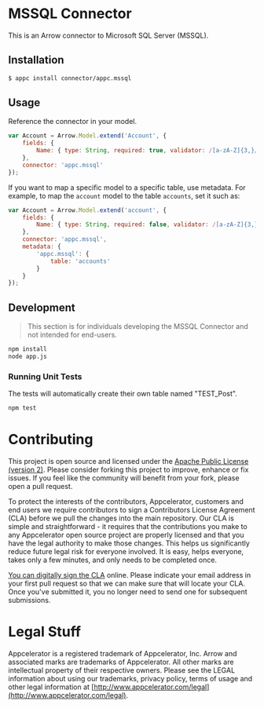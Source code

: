 # MSSQL Connector

This is an Arrow connector to Microsoft SQL Server (MSSQL).

## Installation

```bash
$ appc install connector/appc.mssql
```

## Usage

Reference the connector in your model.

```javascript
var Account = Arrow.Model.extend('Account', {
	fields: {
		Name: { type: String, required: true, validator: /[a-zA-Z]{3,}/ }
	},
	connector: 'appc.mssql'
});
```

If you want to map a specific model to a specific table, use metadata.
For example, to map the `account` model to the table `accounts`, set it such as:

```javascript
var Account = Arrow.Model.extend('account', {
	fields: {
		Name: { type: String, required: false, validator: /[a-zA-Z]{3,}/ }
	},
	connector: 'appc.mssql',
	metadata: {
		'appc.mssql': {
			table: 'accounts'
		}
	}
});
```

## Development

> This section is for individuals developing the MSSQL Connector and not intended
  for end-users.

```bash
npm install
node app.js
```

### Running Unit Tests

The tests will automatically create their own table named "TEST_Post".

```bash
npm test
```


# Contributing

This project is open source and licensed under the [Apache Public License (version 2)](http://www.apache.org/licenses/LICENSE-2.0).  Please consider forking this project to improve, enhance or fix issues. If you feel like the community will benefit from your fork, please open a pull request. 

To protect the interests of the contributors, Appcelerator, customers and end users we require contributors to sign a Contributors License Agreement (CLA) before we pull the changes into the main repository. Our CLA is simple and straightforward - it requires that the contributions you make to any Appcelerator open source project are properly licensed and that you have the legal authority to make those changes. This helps us significantly reduce future legal risk for everyone involved. It is easy, helps everyone, takes only a few minutes, and only needs to be completed once. 

[You can digitally sign the CLA](http://bit.ly/app_cla) online. Please indicate your email address in your first pull request so that we can make sure that will locate your CLA.  Once you've submitted it, you no longer need to send one for subsequent submissions.



# Legal Stuff

Appcelerator is a registered trademark of Appcelerator, Inc. Arrow and associated marks are trademarks of Appcelerator. All other marks are intellectual property of their respective owners. Please see the LEGAL information about using our trademarks, privacy policy, terms of usage and other legal information at [http://www.appcelerator.com/legal](http://www.appcelerator.com/legal).
